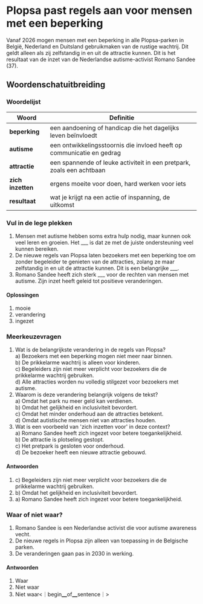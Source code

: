 # Plopsa past regels aan voor mensen met een beperking

Vanaf 2026 mogen mensen met een beperking in alle Plopsa-parken in België, Nederland en Duitsland gebruikmaken van de rustige wachtrij. Dit geldt alleen als zij zelfstandig in en uit de attractie kunnen. Dit is het resultaat van de inzet van de Nederlandse autisme-activist Romano Sandee (37).

## Woordenschatuitbreiding

### Woordelijst

| Woord | Definitie |
|-------|-----------|
| **beperking** | een aandoening of handicap die het dagelijks leven beïnvloedt |
| **autisme** | een ontwikkelingsstoornis die invloed heeft op communicatie en gedrag |
| **attractie** | een spannende of leuke activiteit in een pretpark, zoals een achtbaan |
| **zich inzetten** | ergens moeite voor doen, hard werken voor iets |
| **resultaat** | wat je krijgt na een actie of inspanning, de uitkomst |

### Vul in de lege plekken
1. Mensen met autisme hebben soms extra hulp nodig, maar kunnen ook veel leren en groeien. Het ___ is dat ze met de juiste ondersteuning veel kunnen bereiken.
2. De nieuwe regels van Plopsa laten bezoekers met een beperking toe om zonder begeleider te genieten van de attracties, zolang ze maar zelfstandig in en uit de attractie kunnen. Dit is een belangrijke ___.  
3. Romano Sandee heeft zich sterk ___ voor de rechten van mensen met autisme. Zijn inzet heeft geleid tot positieve veranderingen.

#### Oplossingen
1. mooie
2. verandering
3. ingezet

### Meerkeuzevragen
1. Wat is de belangrijkste verandering in de regels van Plopsa?  
   a) Bezoekers met een beperking mogen niet meer naar binnen.  
   b) De prikkelarme wachtrij is alleen voor kinderen.  
   c) Begeleiders zijn niet meer verplicht voor bezoekers die de prikkelarme wachtrij gebruiken.  
   d) Alle attracties worden nu volledig stilgezet voor bezoekers met autisme.  
2. Waarom is deze verandering belangrijk volgens de tekst?  
   a) Omdat het park nu meer geld kan verdienen.  
   b) Omdat het gelijkheid en inclusiviteit bevordert.  
   c) Omdat het minder onderhoud aan de attracties betekent.  
   d) Omdat autistische mensen niet van attracties houden.  
3. Wat is een voorbeeld van 'zich inzetten voor' in deze context?  
   a) Romano Sandee heeft zich ingezet voor betere toegankelijkheid.  
   b) De attractie is plotseling gestopt.  
   c) Het pretpark is gesloten voor onderhoud.  
   d) De bezoeker heeft een nieuwe attractie gebouwd.  

#### Antwoorden
1. c) Begeleiders zijn niet meer verplicht voor bezoekers die de prikkelarme wachtrij gebruiken.  
2. b) Omdat het gelijkheid en inclusiviteit bevordert.  
3. a) Romano Sandee heeft zich ingezet voor betere toegankelijkheid.  

### Waar of niet waar?
1. Romano Sandee is een Nederlandse activist die voor autisme awareness vecht.  
2. De nieuwe regels in Plopsa zijn alleen van toepassing in de Belgische parken.  
3. De veranderingen gaan pas in 2030 in werking.  

#### Antwoorden
1. Waar  
2. Niet waar  
3. Niet waar<｜begin▁of▁sentence｜>